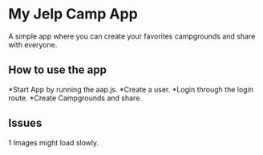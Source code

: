 #  My Jelp Camp App

A simple app where you can create your favorites campgrounds and share with everyone.

## How to use the app
*Start App by running the aap.js. 
*Create a user. 
*Login through the login route.
*Create Campgrounds and share.

## Issues
1 Images might load slowly.